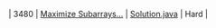 | 3480 | [Maximize Subarrays...](https://leetcode.com/problems/maximize-subarrays-after-removing-one-conflicting-pair/) | [Solution.java](./src/com/leetcode/p3480_maximizesubarrays/Solution.java) | Hard |
